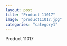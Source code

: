 ```yaml
---
layout: post
title: "Product 11017"
image: "product11017.jpg"
categories: "category1"
---
```

Product 11017
